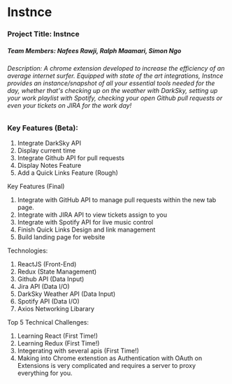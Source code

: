 # Instnce

### Project Title: Instnce

##### Team Members: Nafees Rawji, Ralph Maamari, Simon Ngo

###### Description: A chrome extension developed to increase the efficiency of an average internet surfer. Equipped with state of the art integrations, Instnce provides an instance/snapshot of all your essential tools needed for the day, whether that's checking up on the weather with DarkSky, setting up your work playlist with Spotify, checking your open Github pull requests or even your tickets on JIRA for the work day!

### Key Features (Beta):
1. Integrate DarkSky API
2. Display current time
3. Integrate Github API for pull requests
4. Display Notes Feature
5. Add a Quick Links Feature (Rough)

Key Features (Final)
1. Integrate with GitHub API to manage pull requests within the new tab page.
2. Integrate with JIRA API to view tickets assign to you
3. Integrate with Spotify API for live music control
4. Finish Quick Links Design and link management
5. Build landing page for website


Technologies:
1. ReactJS (Front-End)
2. Redux (State Management)
3. Github API (Data Input)
4. Jira API (Data I/O)
5. DarkSky Weather API (Data Input)
6. Spotify API (Data I/O)
7. Axios Networking Libarary

Top 5 Technical Challenges:
1. Learning React (First Time!)
2. Learning Redux (First Time!)
3. Integerating with several apis (First Time!)
5. Making into Chrome extenstion as Authentication with OAuth on Extensions is very complicated and requires a server to proxy everything for you.
